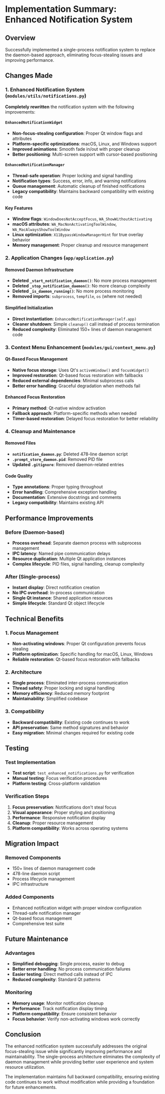 # Implementation Summary: Enhanced Notification System

## Overview

Successfully implemented a single-process notification system to replace the daemon-based approach, eliminating focus-stealing issues and improving performance.

## Changes Made

### 1. Enhanced Notification System (`modules/utils/notifications.py`)

**Completely rewritten** the notification system with the following improvements:

#### `EnhancedNotificationWidget`
- **Non-focus-stealing configuration**: Proper Qt window flags and attributes
- **Platform-specific optimizations**: macOS, Linux, and Windows support
- **Improved animations**: Smooth fade in/out with proper cleanup
- **Better positioning**: Multi-screen support with cursor-based positioning

#### `EnhancedNotificationManager`
- **Thread-safe operation**: Proper locking and signal handling
- **Notification types**: Success, error, info, and warning notifications
- **Queue management**: Automatic cleanup of finished notifications
- **Legacy compatibility**: Maintains backward compatibility with existing code

#### Key Features
- **Window flags**: `WindowDoesNotAcceptFocus`, `WA_ShowWithoutActivating`
- **macOS attributes**: `WA_MacNonActivatingToolWindow`, `WA_MacAlwaysShowToolWindow`
- **Linux optimization**: `X11BypassWindowManagerHint` for true overlay behavior
- **Memory management**: Proper cleanup and resource management

### 2. Application Changes (`app/application.py`)

#### Removed Daemon Infrastructure
- **Deleted `_start_notification_daemon()`**: No more process management
- **Deleted `_stop_notification_daemon()`**: No more cleanup complexity
- **Deleted `_is_daemon_running()`**: No more process monitoring
- **Removed imports**: `subprocess`, `tempfile`, `os` (where not needed)

#### Simplified Initialization
- **Direct instantiation**: `EnhancedNotificationManager(self.app)`
- **Cleaner shutdown**: Simple `cleanup()` call instead of process termination
- **Reduced complexity**: Eliminated 150+ lines of daemon management code

### 3. Context Menu Enhancement (`modules/gui/context_menu.py`)

#### Qt-Based Focus Management
- **Native focus storage**: Uses Qt's `activeWindow()` and `focusWidget()`
- **Improved restoration**: Qt-based focus restoration with fallbacks
- **Reduced external dependencies**: Minimal subprocess calls
- **Better error handling**: Graceful degradation when methods fail

#### Enhanced Focus Restoration
- **Primary method**: Qt-native window activation
- **Fallback approach**: Platform-specific methods when needed
- **Timer-based restoration**: Delayed focus restoration for better reliability

### 4. Cleanup and Maintenance

#### Removed Files
- **`notification_daemon.py`**: Deleted 478-line daemon script
- **`.prompt_store_daemon.pid`**: Removed PID file
- **Updated `.gitignore`**: Removed daemon-related entries

#### Code Quality
- **Type annotations**: Proper typing throughout
- **Error handling**: Comprehensive exception handling
- **Documentation**: Extensive docstrings and comments
- **Legacy compatibility**: Maintains existing API

## Performance Improvements

### Before (Daemon-based)
- **Process overhead**: Separate daemon process with subprocess management
- **IPC latency**: Named pipe communication delays
- **Resource duplication**: Multiple Qt application instances
- **Complex lifecycle**: PID files, signal handling, cleanup complexity

### After (Single-process)
- **Instant display**: Direct notification creation
- **No IPC overhead**: In-process communication
- **Single Qt instance**: Shared application resources
- **Simple lifecycle**: Standard Qt object lifecycle

## Technical Benefits

### 1. Focus Management
- **Non-activating windows**: Proper Qt configuration prevents focus stealing
- **Platform optimization**: Specific handling for macOS, Linux, Windows
- **Reliable restoration**: Qt-based focus restoration with fallbacks

### 2. Architecture
- **Single process**: Eliminated inter-process communication
- **Thread safety**: Proper locking and signal handling
- **Memory efficiency**: Reduced memory footprint
- **Maintainability**: Simplified codebase

### 3. Compatibility
- **Backward compatibility**: Existing code continues to work
- **API preservation**: Same method signatures and behavior
- **Easy migration**: Minimal changes required for existing code

## Testing

### Test Implementation
- **Test script**: `test_enhanced_notifications.py` for verification
- **Manual testing**: Focus verification procedures
- **Platform testing**: Cross-platform validation

### Verification Steps
1. **Focus preservation**: Notifications don't steal focus
2. **Visual appearance**: Proper styling and positioning
3. **Performance**: Responsive notification display
4. **Cleanup**: Proper resource management
5. **Platform compatibility**: Works across operating systems

## Migration Impact

### Removed Components
- 150+ lines of daemon management code
- 478-line daemon script
- Process lifecycle management
- IPC infrastructure

### Added Components
- Enhanced notification widget with proper window configuration
- Thread-safe notification manager
- Qt-based focus management
- Comprehensive test suite

## Future Maintenance

### Advantages
- **Simplified debugging**: Single process, easier to debug
- **Better error handling**: No process communication failures
- **Easier testing**: Direct method calls instead of IPC
- **Reduced complexity**: Standard Qt patterns

### Monitoring
- **Memory usage**: Monitor notification cleanup
- **Performance**: Track notification display timing
- **Platform compatibility**: Ensure consistent behavior
- **Focus behavior**: Verify non-activating windows work correctly

## Conclusion

The enhanced notification system successfully addresses the original focus-stealing issue while significantly improving performance and maintainability. The single-process architecture eliminates the complexity of daemon management while providing better user experience and system resource utilization.

The implementation maintains full backward compatibility, ensuring existing code continues to work without modification while providing a foundation for future enhancements.